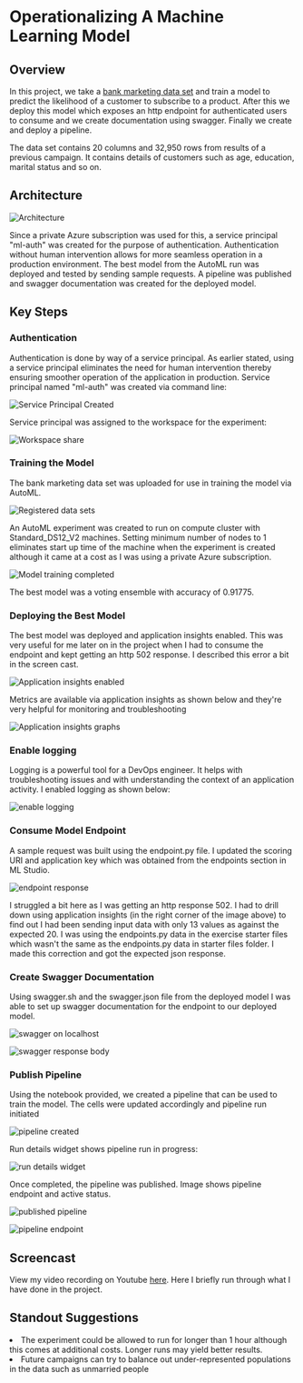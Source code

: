 # Operationalizing A Machine Learning Model

## Overview
In this project, we take a [bank marketing data set](https://automlsamplenotebookdata.blob.core.windows.net/automl-sample-notebook-data/bankmarketing_train.csv) and train a model to predict the likelihood of a customer to subscribe to a product. After this we deploy this model which exposes an http endpoint for authenticated users to consume and we create documentation using swagger. Finally we create and deploy a pipeline.

The data set contains 20 columns and 32,950 rows from results of a previous campaign. It contains details of customers such as age, education, marital status and so on.

## Architecture

![Architecture](https://github.com/obinnaonyema/nd00333_AZMLND_C2_Operationalize_Model_in_Azure/blob/master/starter_files/Images/architecture.png)

Since a private Azure subscription was used for this, a service principal "ml-auth" was created for the purpose of authentication. Authentication without human intervention allows for more seamless operation in a production environment. The best model from the AutoML run was deployed and tested by sending sample requests. A pipeline was published and swagger documentation was created for the deployed model.

## Key Steps
### Authentication
Authentication is done by way of a service principal. As earlier stated, using a service principal eliminates the need for human intervention thereby ensuring smoother operation of the application in production. Service principal named "ml-auth" was created via command line:

![Service Principal Created](https://github.com/obinnaonyema/nd00333_AZMLND_C2_Operationalize_Model_in_Azure/blob/master/starter_files/Images/service_principal_created.PNG)

Service principal was assigned to the workspace for the experiment:

![Workspace share](https://github.com/obinnaonyema/nd00333_AZMLND_C2_Operationalize_Model_in_Azure/blob/master/starter_files/Images/az_ml_workspace_share.PNG)

### Training the Model
The bank marketing data set was uploaded for use in training the model via AutoML.

![Registered data sets](https://github.com/obinnaonyema/nd00333_AZMLND_C2_Operationalize_Model_in_Azure/blob/master/starter_files/Images/registered_datasets.PNG)

An AutoML experiment was created to run on compute cluster with Standard_DS12_V2 machines. Setting minimum number of nodes to 1 eliminates start up time of the machine when the experiment is created although it came at a cost as I was using a private Azure subscription.

![Model training completed](https://github.com/obinnaonyema/nd00333_AZMLND_C2_Operationalize_Model_in_Azure/blob/master/starter_files/Images/model_training_completed.PNG)

The best model was a voting ensemble with accuracy of 0.91775.

### Deploying the Best Model

The best model was deployed and application insights enabled. This was very useful for me later on in the project when I had to consume the endpoint and kept getting an http 502 response. I described this error a bit in the screen cast.

![Application insights enabled](https://github.com/obinnaonyema/nd00333_AZMLND_C2_Operationalize_Model_in_Azure/blob/master/starter_files/Images/app_insights_enabled.PNG)

Metrics are available via application insights as shown below and they're very helpful for monitoring and troubleshooting

![Application insights graphs](https://github.com/obinnaonyema/nd00333_AZMLND_C2_Operationalize_Model_in_Azure/blob/master/starter_files/Images/app_insights_graphs.PNG)

### Enable logging

Logging is a powerful tool for a DevOps engineer. It helps with troubleshooting issues and with understanding the context of an application activity. I enabled logging as shown below:

![enable logging](https://github.com/obinnaonyema/nd00333_AZMLND_C2_Operationalize_Model_in_Azure/blob/master/starter_files/Images/logs_screen.PNG)

### Consume Model Endpoint

A sample request was built using the endpoint.py file. I updated the scoring URI and application key which was obtained from the endpoints section in ML Studio.

![endpoint response](https://github.com/obinnaonyema/nd00333_AZMLND_C2_Operationalize_Model_in_Azure/blob/master/starter_files/Images/endpoint_json_output.PNG)

I struggled a bit here as I was getting an http response 502. I had to drill down using application insights (in the right corner of the image above) to find out I had been sending input data with only 13 values as against the expected 20. I was using the endpoints.py data in the exercise starter files which wasn't the same as the endpoints.py data in starter files folder. I made this correction and got the expected json response.

### Create Swagger Documentation

Using swagger.sh and the swagger.json file from the deployed model I was able to set up swagger documentation for the endpoint to our deployed model. 

![swagger on localhost](https://github.com/obinnaonyema/nd00333_AZMLND_C2_Operationalize_Model_in_Azure/blob/master/starter_files/Images/swagger_localhost.PNG)

![swagger response body](https://github.com/obinnaonyema/nd00333_AZMLND_C2_Operationalize_Model_in_Azure/blob/master/starter_files/Images/swagger_response.PNG)

### Publish Pipeline

Using the notebook provided, we created a pipeline that can be used to train the model. The cells were updated accordingly and pipeline run initiated

![pipeline created](https://github.com/obinnaonyema/nd00333_AZMLND_C2_Operationalize_Model_in_Azure/blob/master/starter_files/Images/pipeline_created.PNG)

Run details widget shows pipeline run in progress:

![run details widget](https://github.com/obinnaonyema/nd00333_AZMLND_C2_Operationalize_Model_in_Azure/blob/master/starter_files/Images/run_details.PNG)

Once completed, the pipeline was published. Image shows pipeline endpoint and active status.

![published pipeline](https://github.com/obinnaonyema/nd00333_AZMLND_C2_Operationalize_Model_in_Azure/blob/master/starter_files/Images/published_pipeline_overview.PNG)

![pipeline endpoint](https://github.com/obinnaonyema/nd00333_AZMLND_C2_Operationalize_Model_in_Azure/blob/master/starter_files/Images/pipeline_endpoint.PNG)

## Screencast

View my video recording on Youtube [here](https://youtu.be/Azw8JpAlM-g). Here I briefly run through what I have done in the project.

## Standout Suggestions
<li>The experiment could be allowed to run for longer than 1 hour although this comes at additional costs. Longer runs may yield better results.</li>
<li>Future campaigns can try to balance out under-represented populations in the data such as unmarried people</li>




